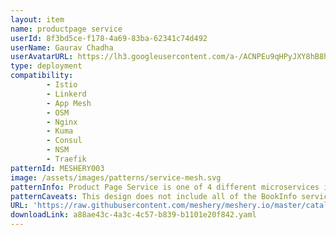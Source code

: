 ```yaml
---
layout: item
name: productpage service
userId: 8f3bd5ce-f178-4a69-83ba-62341c74d492
userName: Gaurav Chadha
userAvatarURL: https://lh3.googleusercontent.com/a-/ACNPEu9qHPyJXY8hB8h4Qlmdc1YzI9qXe0if3sRuTpQPJA=s96-c
type: deployment
compatibility: 
        - Istio
        - Linkerd
        - App Mesh
        - OSM
        - Nginx
        - Kuma
        - Consul
        - NSM
        - Traefik
patternId: MESHERY003
image: /assets/images/patterns/service-mesh.svg
patternInfo: Product Page Service is one of 4 different microservices included in a sample application from the Istio project. It can run as a standalong application on Kubernetes or on any service mesh.
patternCaveats: This design does not include all of the BookInfo services.
URL: 'https://raw.githubusercontent.com/meshery/meshery.io/master/catalog/a88ae43c-4a3c-4c57-b839-b1101e20f842.yaml'
downloadLink: a88ae43c-4a3c-4c57-b839-b1101e20f842.yaml
---
```

